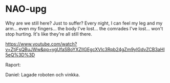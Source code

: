 # NAO-upg

Why are we still here? Just to suffer? Every night, I can feel my leg and my arm... even my fingers... the body I've lost... the comrades I've lost... won't stop hurting. It's like they're all still there.

https://www.youtube.com/watch?v=ZtjFsQBuJWw&pp=ygUfaSBoYXZlIGEgcXVlc3Rpb24gZm9yIGdvZCB3aHl5eQ%3D%3D


Raport:

Daniel: Lagade roboten och vinkka.
